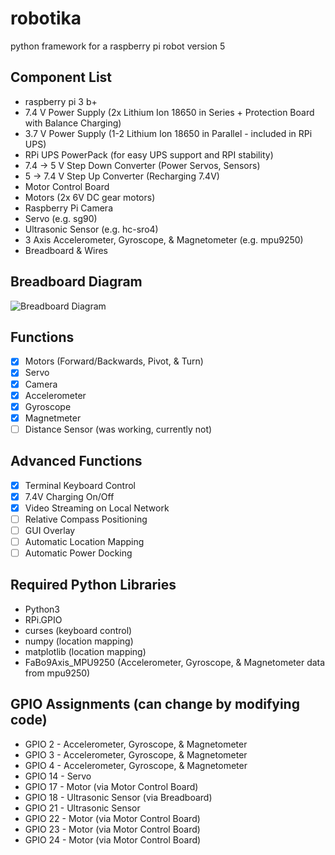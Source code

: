 # robotika
python framework for a raspberry pi robot
version 5

## Component List
* raspberry pi 3 b+
* 7.4 V Power Supply (2x Lithium Ion 18650 in Series + Protection Board with Balance Charging)
* 3.7 V Power Supply (1-2 Lithium Ion 18650 in Parallel - included in RPi UPS)
* RPi UPS PowerPack (for easy UPS support and RPI stability)
* 7.4 -> 5 V Step Down Converter (Power Servos, Sensors)
* 5 -> 7.4 V Step Up Converter (Recharging 7.4V)
* Motor Control Board
* Motors (2x 6V DC gear motors)
* Raspberry Pi Camera
* Servo (e.g. sg90)
* Ultrasonic Sensor (e.g. hc-sro4)
* 3 Axis Accelerometer, Gyroscope, & Magnetometer (e.g. mpu9250)
* Breadboard & Wires

## Breadboard Diagram
![Breadboard Diagram](https://github.com/christhiele/robotika/blob/master/misc/tankv5_bb.png)

## Functions
- [x] Motors (Forward/Backwards, Pivot, & Turn)
- [x] Servo
- [x] Camera
- [x] Accelerometer
- [x] Gyroscope
- [x] Magnetmeter
- [ ] Distance Sensor (was working, currently not)
 
## Advanced Functions
- [x] Terminal Keyboard Control
- [x] 7.4V Charging On/Off
- [x] Video Streaming on Local Network
- [ ] Relative Compass Positioning
- [ ] GUI Overlay
- [ ] Automatic Location Mapping
- [ ] Automatic Power Docking

## Required Python Libraries
* Python3
* RPi.GPIO
* curses (keyboard control)
* numpy (location mapping)
* matplotlib (location mapping)
* FaBo9Axis_MPU9250 (Accelerometer, Gyroscope, & Magnetometer data from mpu9250)

## GPIO Assignments (can change by modifying code)
* GPIO 2 - Accelerometer, Gyroscope, & Magnetometer
* GPIO 3 - Accelerometer, Gyroscope, & Magnetometer
* GPIO 4 - Accelerometer, Gyroscope, & Magnetometer
* GPIO 14 - Servo
* GPIO 17 - Motor (via Motor Control Board)
* GPIO 18 - Ultrasonic Sensor (via Breadboard)
* GPIO 21 - Ultrasonic Sensor
* GPIO 22 - Motor (via Motor Control Board)
* GPIO 23 - Motor (via Motor Control Board)
* GPIO 24 - Motor (via Motor Control Board)
